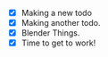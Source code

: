 - [x] Making a new todo
- [x] Making another todo.
- [x] Blender Things.
- [x] Time to get to work!
